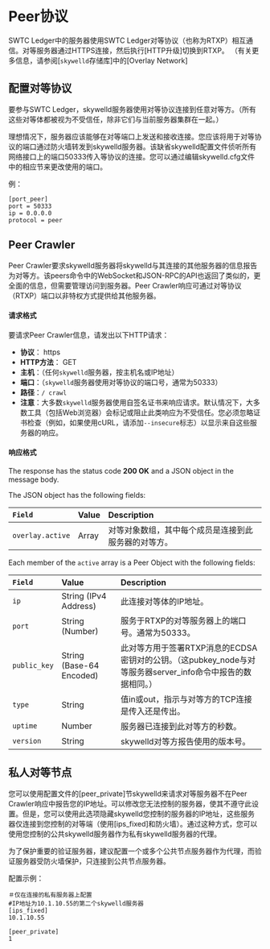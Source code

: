 # Peer协议

SWTC Ledger中的服务器使用SWTC Ledger对等协议（也称为RTXP）相互通信。对等服务器通过HTTPS连接，然后执行[HTTP升级]切换到RTXP。 （有关更多信息，请参阅[`skywelld`存储库]中的[Overlay Network]

## 配置对等协议

要参与SWTC Ledger，skywelld服务器使用对等协议连接到任意对等方。（所有这些对等体都被视为不受信任，除非它们与当前服务器集群在一起。）

理想情况下，服务器应该能够在对等端口上发送和接收连接。您应该将用于对等协议的端口通过防火墙转发到skywelld服务器。该缺省skywelld配置文件侦听所有网络接口上的端口50333传入等协议的连接。您可以通过编辑skywelld.cfg文件中的相应节来更改使用的端口。

例：

```
[port_peer]
port = 50333
ip = 0.0.0.0
protocol = peer
```

## Peer Crawler

Peer Crawler要求skywelld服务器将skywelld与其连接的其他服务器的信息报告为对等方。该peers命令中的WebSocket和JSON-RPC的API也返回了类似的，更全面的信息，但需要管理访问到服务器。Peer Crawler响应可通过对等协议（RTXP）端口以非特权方式提供给其他服务器。

#### 请求格式

要请求Peer Crawler信息，请发出以下HTTP请求：

* **协议**： https
* **HTTP方法**： GET
* **主机**：（任何`skywelld`服务器，按主机名或IP地址）
* **端口**：（`skywelld`服务器使用对等协议的端口号，通常为50333）
* **路径**：`/ crawl`
* **注意**：大多数`skywelld`服务器使用自签名证书来响应请求。默认情况下，大多数工具（包括Web浏览器）会标记或阻止此类响应为不受信任。您必须忽略证书检查（例如，如果使用cURL，请添加`--insecure`标志）以显示来自这些服务器的响应。

#### 响应格式


The response has the status code **200 OK** and a JSON object in the message body.

The JSON object has the following fields:

| `Field`          | Value | Description                                       |
|:-----------------|:------|:--------------------------------------------------|
| `overlay.active` | Array | 对等对象数组，其中每个成员是连接到此服务器的对等方。 |

Each member of the `active` array is a Peer Object with the following fields:

| `Field`      | Value                    | Description                        |
|:-------------|:-------------------------|:-----------------------------------|
| `ip`         | String (IPv4 Address)    | 此连接对等体的IP地址。 |
| `port`       | String (Number)          | 服务于RTXP的对等服务器上的端口号。通常为50333。 |
| `public_key` | String (Base-64 Encoded) | 此对等方用于签署RTXP消息的ECDSA密钥对的公钥。（这pubkey_node与对等服务器server_info命令中报告的数据相同。） |
| `type`       | String                   | 值in或out，指示与对等方的TCP连接是传入还是传出。 |
| `uptime`     | Number                   | 服务器已连接到此对等方的秒数。|
| `version`    | String                   | skywelld对等方报告使用的版本号。

## 私人对等节点

您可以使用配置文件的[peer_private]节skywelld来请求对等服务器不在Peer Crawler响应中报告您的IP地址。可以修改您无法控制的服务器，使其不遵守此设置。但是，您可以使用此选项隐藏skywelld您控制的服务器的IP地址，这些服务器仅连接到您控制的对等端（使用[ips_fixed]和防火墙）。通过这种方式，您可以使用您控制的公共skywelld服务器作为私有skywelld服务器的代理。

为了保护重要的验证服务器，建议配置一个或多个公共节点服务器作为代理，而验证服务器受防火墙保护，只连接到公共节点服务器。

配置示例：

```
＃仅在连接的私有服务器上配置
#IP地址为10.1.10.55的第二个skywelld服务器
[ips_fixed]
10.1.10.55

[peer_private]
1
```
